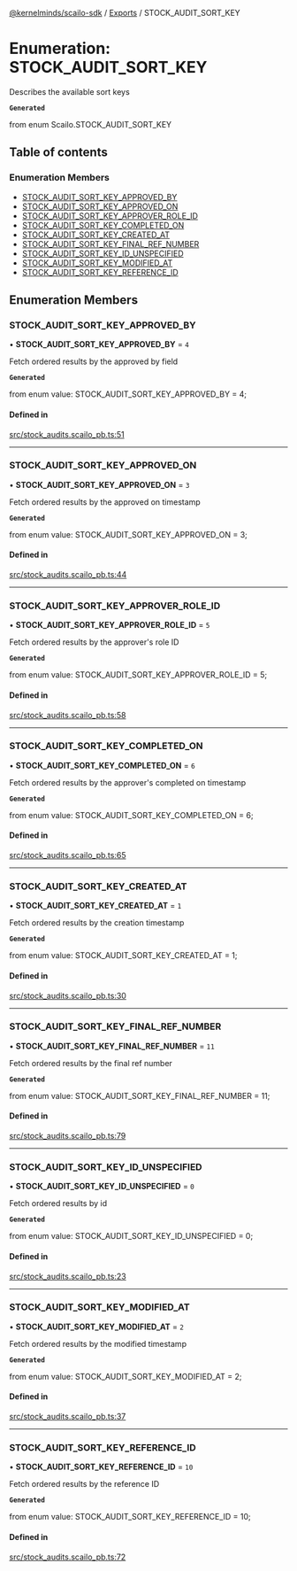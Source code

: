 [@kernelminds/scailo-sdk](../README.md) / [Exports](../modules.md) / STOCK\_AUDIT\_SORT\_KEY

# Enumeration: STOCK\_AUDIT\_SORT\_KEY

Describes the available sort keys

**`Generated`**

from enum Scailo.STOCK_AUDIT_SORT_KEY

## Table of contents

### Enumeration Members

- [STOCK\_AUDIT\_SORT\_KEY\_APPROVED\_BY](STOCK_AUDIT_SORT_KEY.md#stock_audit_sort_key_approved_by)
- [STOCK\_AUDIT\_SORT\_KEY\_APPROVED\_ON](STOCK_AUDIT_SORT_KEY.md#stock_audit_sort_key_approved_on)
- [STOCK\_AUDIT\_SORT\_KEY\_APPROVER\_ROLE\_ID](STOCK_AUDIT_SORT_KEY.md#stock_audit_sort_key_approver_role_id)
- [STOCK\_AUDIT\_SORT\_KEY\_COMPLETED\_ON](STOCK_AUDIT_SORT_KEY.md#stock_audit_sort_key_completed_on)
- [STOCK\_AUDIT\_SORT\_KEY\_CREATED\_AT](STOCK_AUDIT_SORT_KEY.md#stock_audit_sort_key_created_at)
- [STOCK\_AUDIT\_SORT\_KEY\_FINAL\_REF\_NUMBER](STOCK_AUDIT_SORT_KEY.md#stock_audit_sort_key_final_ref_number)
- [STOCK\_AUDIT\_SORT\_KEY\_ID\_UNSPECIFIED](STOCK_AUDIT_SORT_KEY.md#stock_audit_sort_key_id_unspecified)
- [STOCK\_AUDIT\_SORT\_KEY\_MODIFIED\_AT](STOCK_AUDIT_SORT_KEY.md#stock_audit_sort_key_modified_at)
- [STOCK\_AUDIT\_SORT\_KEY\_REFERENCE\_ID](STOCK_AUDIT_SORT_KEY.md#stock_audit_sort_key_reference_id)

## Enumeration Members

### STOCK\_AUDIT\_SORT\_KEY\_APPROVED\_BY

• **STOCK\_AUDIT\_SORT\_KEY\_APPROVED\_BY** = ``4``

Fetch ordered results by the approved by field

**`Generated`**

from enum value: STOCK_AUDIT_SORT_KEY_APPROVED_BY = 4;

#### Defined in

[src/stock_audits.scailo_pb.ts:51](https://github.com/scailo/ts-sdk/blob/c10a36b57201dfa5903d4b53efa1e62aa6208936/src/stock_audits.scailo_pb.ts#L51)

___

### STOCK\_AUDIT\_SORT\_KEY\_APPROVED\_ON

• **STOCK\_AUDIT\_SORT\_KEY\_APPROVED\_ON** = ``3``

Fetch ordered results by the approved on timestamp

**`Generated`**

from enum value: STOCK_AUDIT_SORT_KEY_APPROVED_ON = 3;

#### Defined in

[src/stock_audits.scailo_pb.ts:44](https://github.com/scailo/ts-sdk/blob/c10a36b57201dfa5903d4b53efa1e62aa6208936/src/stock_audits.scailo_pb.ts#L44)

___

### STOCK\_AUDIT\_SORT\_KEY\_APPROVER\_ROLE\_ID

• **STOCK\_AUDIT\_SORT\_KEY\_APPROVER\_ROLE\_ID** = ``5``

Fetch ordered results by the approver's role ID

**`Generated`**

from enum value: STOCK_AUDIT_SORT_KEY_APPROVER_ROLE_ID = 5;

#### Defined in

[src/stock_audits.scailo_pb.ts:58](https://github.com/scailo/ts-sdk/blob/c10a36b57201dfa5903d4b53efa1e62aa6208936/src/stock_audits.scailo_pb.ts#L58)

___

### STOCK\_AUDIT\_SORT\_KEY\_COMPLETED\_ON

• **STOCK\_AUDIT\_SORT\_KEY\_COMPLETED\_ON** = ``6``

Fetch ordered results by the approver's completed on timestamp

**`Generated`**

from enum value: STOCK_AUDIT_SORT_KEY_COMPLETED_ON = 6;

#### Defined in

[src/stock_audits.scailo_pb.ts:65](https://github.com/scailo/ts-sdk/blob/c10a36b57201dfa5903d4b53efa1e62aa6208936/src/stock_audits.scailo_pb.ts#L65)

___

### STOCK\_AUDIT\_SORT\_KEY\_CREATED\_AT

• **STOCK\_AUDIT\_SORT\_KEY\_CREATED\_AT** = ``1``

Fetch ordered results by the creation timestamp

**`Generated`**

from enum value: STOCK_AUDIT_SORT_KEY_CREATED_AT = 1;

#### Defined in

[src/stock_audits.scailo_pb.ts:30](https://github.com/scailo/ts-sdk/blob/c10a36b57201dfa5903d4b53efa1e62aa6208936/src/stock_audits.scailo_pb.ts#L30)

___

### STOCK\_AUDIT\_SORT\_KEY\_FINAL\_REF\_NUMBER

• **STOCK\_AUDIT\_SORT\_KEY\_FINAL\_REF\_NUMBER** = ``11``

Fetch ordered results by the final ref number

**`Generated`**

from enum value: STOCK_AUDIT_SORT_KEY_FINAL_REF_NUMBER = 11;

#### Defined in

[src/stock_audits.scailo_pb.ts:79](https://github.com/scailo/ts-sdk/blob/c10a36b57201dfa5903d4b53efa1e62aa6208936/src/stock_audits.scailo_pb.ts#L79)

___

### STOCK\_AUDIT\_SORT\_KEY\_ID\_UNSPECIFIED

• **STOCK\_AUDIT\_SORT\_KEY\_ID\_UNSPECIFIED** = ``0``

Fetch ordered results by id

**`Generated`**

from enum value: STOCK_AUDIT_SORT_KEY_ID_UNSPECIFIED = 0;

#### Defined in

[src/stock_audits.scailo_pb.ts:23](https://github.com/scailo/ts-sdk/blob/c10a36b57201dfa5903d4b53efa1e62aa6208936/src/stock_audits.scailo_pb.ts#L23)

___

### STOCK\_AUDIT\_SORT\_KEY\_MODIFIED\_AT

• **STOCK\_AUDIT\_SORT\_KEY\_MODIFIED\_AT** = ``2``

Fetch ordered results by the modified timestamp

**`Generated`**

from enum value: STOCK_AUDIT_SORT_KEY_MODIFIED_AT = 2;

#### Defined in

[src/stock_audits.scailo_pb.ts:37](https://github.com/scailo/ts-sdk/blob/c10a36b57201dfa5903d4b53efa1e62aa6208936/src/stock_audits.scailo_pb.ts#L37)

___

### STOCK\_AUDIT\_SORT\_KEY\_REFERENCE\_ID

• **STOCK\_AUDIT\_SORT\_KEY\_REFERENCE\_ID** = ``10``

Fetch ordered results by the reference ID

**`Generated`**

from enum value: STOCK_AUDIT_SORT_KEY_REFERENCE_ID = 10;

#### Defined in

[src/stock_audits.scailo_pb.ts:72](https://github.com/scailo/ts-sdk/blob/c10a36b57201dfa5903d4b53efa1e62aa6208936/src/stock_audits.scailo_pb.ts#L72)
